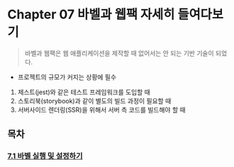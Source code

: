 # Chapter 07 바벨과 웹팩 자세히 들여다보기
> 바벨과 웹팩은 웹 애플리케이션을 제작할 때 없어서는 안 되는 기반 기술이 되었다.

- 프로젝트의 규모가 커지는 상황에 필수
1) 제스트(jest)와 같은 테스트 프레임워크를 도입할 때
2) 스토리북(storybook)과 같이 별도의 빌드 과정이 필요할 때
3) 서버사이드 렌더링(SSR)을 위해서 서버 측 코드를 빌드해야 할 때

## 목차
### [7.1 바벨 실행 및 설정하기]()